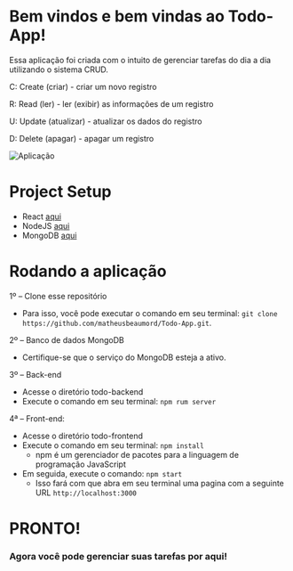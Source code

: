 # Bem vindos e bem vindas ao Todo-App!

Essa aplicação foi criada com o intuito de gerenciar tarefas do dia a dia utilizando o sistema CRUD.

C: Create (criar) - criar um novo registro

R: Read (ler) - ler (exibir) as informações de um registro

U: Update (atualizar) - atualizar os dados do registro

D: Delete (apagar) - apagar um registro

![Aplicação](https://res.cloudinary.com/dv6kodq2o/image/upload/v1620391715/sample.jpg)


# Project Setup

- React [aqui](https://docs.mongodb.com/manual/installation/)
- NodeJS [aqui](https://nodejs.org/pt-br/download/package-manager/)
- MongoDB [aqui](https://docs.mongodb.com/manual/installation/)

# Rodando a aplicação

1º – Clone esse repositório
- Para isso, você pode executar o comando em seu terminal: `git clone https://github.com/matheusbeaumord/Todo-App.git`.

2º – Banco de dados MongoDB
- Certifique-se que o serviço do MongoDB esteja a ativo.

3º – Back-end
- Acesse o diretório todo-backend
- Execute o comando em seu terminal: `npm rum server`

4ª – Front-end:
- Acesse o diretório todo-frontend
- Execute o comando em seu terminal: `npm install`
	- npm é um gerenciador de pacotes para a linguagem de programação JavaScript
- Em seguida, execute o comando: `npm start`
	- Isso fará com que abra em seu terminal uma pagina com a seguinte URL `http://localhost:3000`

# PRONTO! 

### Agora você pode gerenciar suas tarefas por aqui!
